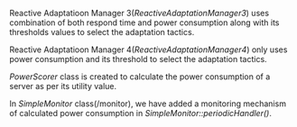 Reactive Adaptatioon Manager 3(*ReactiveAdaptationManager3*)  uses combination of both respond time and power consumption along with its thresholds values to select the adaptation tactics.

Reactive Adaptatioon Manager 4(*ReactiveAdaptationManager4*)  only uses power consumption and its threshold to select the adaptation tactics.

*PowerScorer* class is created to calculate the power consumption of a server as per its utility value.

In *SimpleMonitor* class(/monitor), we have added a monitoring mechanism of calculated power consumption in *SimpleMonitor::periodicHandler()*.

